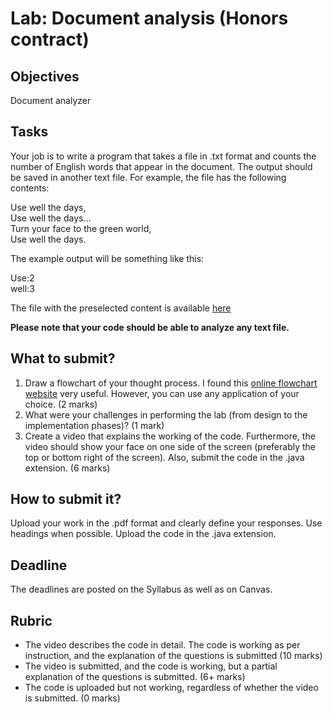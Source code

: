 # Lab: Document analysis (Honors contract)

## Objectives
Document analyzer

## Tasks
Your job is to write a program that takes a file in .txt format and counts the number of English words that appear in the document. The output should be saved in another text file. For example, the file has the following contents:

Use well the days,  
Use well the days...  
Turn your face to the green world,  
Use well the days.  

The example output will be something like this:

Use:2  
well:3

The file with the preselected content is available [here](https://github.com/d-khan/java/blob/main/honors/song.txt)  

__Please note that your code should be able to analyze any text file.__

## What to submit?
1. Draw a flowchart of your thought process. I found this [online flowchart website](http://www.draw.io) very useful. However, you can use any application of your choice. (2 marks)
2. What were your challenges in performing the lab (from design to the implementation phases)? (1 mark)
3. Create a video that explains the working of the code. Furthermore, the video should show your face on one side of the screen (preferably the top or bottom right of the screen). Also, submit the code in the .java extension. (6 marks)

## How to submit it?
Upload your work in the .pdf format and clearly define your responses. Use headings when possible. Upload the code in the .java extension.

## Deadline
The deadlines are posted on the Syllabus as well as on Canvas.

## Rubric
- The video describes the code in detail. The code is working as per instruction, and the explanation of the questions is submitted (10 marks)
- The video is submitted, and the code is working, but a partial explanation of the questions is submitted. (6+ marks)
- The code is uploaded but not working, regardless of whether the video is submitted. (0 marks)
